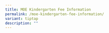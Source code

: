 ```yaml
---
title: MOE Kindergarten Fee Information
permalink: /moe-kindergarten-fee-information/
variant: tiptap
description: ""
---
```

